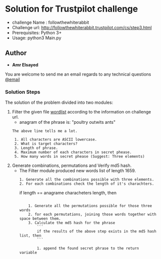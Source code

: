 # Solution for Trustpilot challenge <followthewhiterabbit>
* challenge Name : followthewhiterabbit
* Challenge url: http://followthewhiterabbit.trustpilot.com/cs/step3.html
* Prerequisites: Python 3+
* Usage: python3 Main.py

## Author

* **Amr Elsayed**
<p>You are welcome to send me an email regards to any technical questions<a href="mailto:<a href='mailto:amr.elsayed.dk@gmail.com'>amr.elsayed.dk@gmail.com</a>"> @email</a></p>

### Solution Steps
The solution of the problem divided into two modules:

1. Filter the given file [wordlist](https://github.com/Amr116/chllanges/Trustpilot) according to the information on challenge url.
	- anagram of the phrase is: "poultry outwits ants"
	```
	The above line tells me a lot.
	```
		1. All characters are ASCII lowercase.
		2. What is target characters?
		3. Length of phrase.
		4. Maximum number of each characters in secret phease.
		5. How many words in secret phease (Suggest: Three elements)


2. Generate combinations, permutations and Verify md5 hash.
	- The Filter module produced new words list of length 1659.
		```
		1. Generate all the combinations possible with three elements.
		2. For each combinations check the length of it's charachters.
		
		```
		if length == anagrame characheters length, then
		```

			1. Generate all the permutations possible for those three words
			2. for each permutations, joining those words together with space between them.
			3. Calculate the md5 hash for the phrase
				```
				if the results of the above step exists in the md5 hash list, then
				```

				1. append the found secret phrase to the return variable